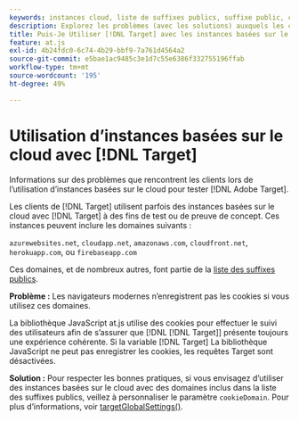 ```yaml
---
keywords: instances cloud, liste de suffixes publics, suffixe public, cookie, cookie propriétaire, cookie propriétaire, azurewebsites.net, cloudapp.net, amazonaws.com, cloudfront.net, firebaseapp.com, herokuapp.com,,, aucuns, targetGlobalSettings, cookieDomain, instances cloud5, instances cloud6, instances cloud7, instances cloud8, instances cloud9, liste de suffixes publics0, liste de suffixes publics1, liste de suffixes publics2, liste3, liste de suffixes publics liste de suffixes publics5
description: Explorez les problèmes (avec les solutions) auxquels les clients sont confrontés lors de l’utilisation d’instances basées sur le cloud pour tester [!DNL Adobe Target] ou à des fins de preuve de concept.
title: Puis-Je Utiliser [!DNL Target] avec les instances basées sur le cloud ?
feature: at.js
exl-id: 4b24fdc0-6c74-4b29-bbf9-7a761d4564a2
source-git-commit: e5bae1ac9485c3e1d7c55e6386f332755196ffab
workflow-type: tm+mt
source-wordcount: '195'
ht-degree: 49%

---
```


# Utilisation d’instances basées sur le cloud avec [!DNL Target]

Informations sur des problèmes que rencontrent les clients lors de l’utilisation d’instances basées sur le cloud pour tester [!DNL Adobe Target].

Les clients de [!DNL Target] utilisent parfois des instances basées sur le cloud avec [!DNL Target] à des fins de test ou de preuve de concept. Ces instances peuvent inclure les domaines suivants :

`azurewebsites.net`, `cloudapp.net`, `amazonaws.com`, `cloudfront.net`, `herokuapp.com`, ou `firebaseapp.com`

Ces domaines, et de nombreux autres, font partie de la [liste des suffixes publics](https://publicsuffix.org/list/public_suffix_list.dat).

**Problème :** Les navigateurs modernes n’enregistrent pas les cookies si vous utilisez ces domaines.

La bibliothèque JavaScript at.js utilise des cookies pour effectuer le suivi des utilisateurs afin de s’assurer que [!DNL [!DNL Target]] présente toujours une expérience cohérente. Si la variable [!DNL Target] La bibliothèque JavaScript ne peut pas enregistrer les cookies, les requêtes Target sont désactivées.

**Solution :** Pour respecter les bonnes pratiques, si vous envisagez d’utiliser des instances basées sur le cloud avec des domaines inclus dans la liste des suffixes publics, veillez à personnaliser le paramètre `cookieDomain`. Pour plus d’informations, voir [targetGlobalSettings()](/help/dev/implement/client-side/atjs/atjs-functions/targetglobalsettings.md).
